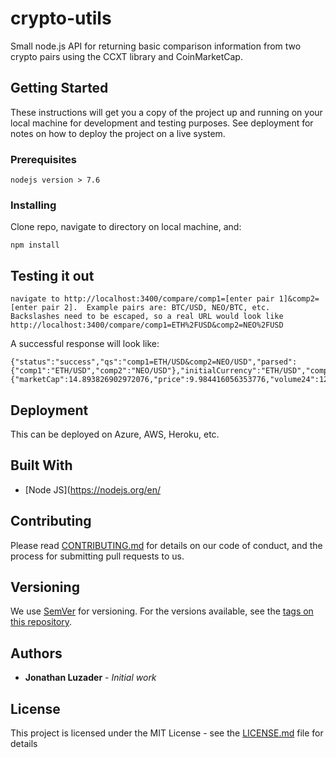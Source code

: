 # crypto-utils

Small node.js API for returning basic comparison information from two crypto pairs using the CCXT library and CoinMarketCap.

## Getting Started

These instructions will get you a copy of the project up and running on your local machine for development and testing purposes. See deployment for notes on how to deploy the project on a live system.

### Prerequisites

```
nodejs version > 7.6
```

### Installing

Clone repo, navigate to directory on local machine, and:

```
npm install
```

## Testing it out

```
navigate to http://localhost:3400/compare/comp1=[enter pair 1]&comp2=[enter pair 2].  Example pairs are: BTC/USD, NEO/BTC, etc.  
Backslashes need to be escaped, so a real URL would look like http://localhost:3400/compare/comp1=ETH%2FUSD&comp2=NEO%2FUSD
```

A successful response will look like:

```
{"status":"success","qs":"comp1=ETH/USD&comp2=NEO/USD","parsed":{"comp1":"ETH/USD","comp2":"NEO/USD"},"initialCurrency":"ETH/USD","comparisonCurrency":"NEO/USD","comparison":{"marketCap":14.893826902972076,"price":9.984416056353776,"volume24":12.786496606756158,"circSupply":1.4917073538461538,"totalSupply":0.96960978,"mcRank":-9}}
```

## Deployment

This can be deployed on Azure, AWS, Heroku, etc. 

## Built With

* [Node JS](https://nodejs.org/en/ 

## Contributing

Please read [CONTRIBUTING.md](https://gist.github.com/blinkcloud/262d6df5793fd57ccf7daf46a93c0b9f) for details on our code of conduct, and the process for submitting pull requests to us.

## Versioning

We use [SemVer](http://semver.org/) for versioning. For the versions available, see the [tags on this repository](https://github.com/your/project/tags). 

## Authors

* **Jonathan Luzader** - *Initial work*

## License

This project is licensed under the MIT License - see the [LICENSE.md](LICENSE.md) file for details
